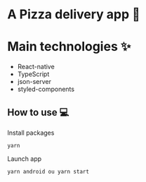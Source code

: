 # A Pizza delivery app 🍕

# Main technologies ✨

- React-native
- TypeScript
- json-server
- styled-components

## How to use 💻

Install packages

```
yarn
```

Launch app

```
yarn android ou yarn start
```
